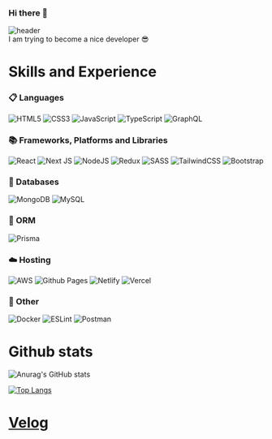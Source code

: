 ### Hi there 👋
![header](https://capsule-render.vercel.app/api?type=waving&color=gradient&height=300&section=header&text=Ki%20Nam%20Hoo&fontSize=100)   
I am trying to become a nice developer 😎

# Skills and Experience
### 📋 Languages  
![HTML5](https://img.shields.io/badge/html5-%23E34F26.svg?style=flet&logo=html5&logoColor=white) ![CSS3](https://img.shields.io/badge/css3-%231572B6.svg?style=flet&logo=css3&logoColor=white) ![JavaScript](https://img.shields.io/badge/javascript-%23323330.svg?style=flet&logo=javascript&logoColor=%23F7DF1E) ![TypeScript](https://img.shields.io/badge/typescript-%23007ACC.svg?style=flet&logo=typescript&logoColor=white) ![GraphQL](https://img.shields.io/badge/-GraphQL-E10098?style=flet&logo=graphql&logoColor=white)

### 📚 Frameworks, Platforms and Libraries
![React](https://img.shields.io/badge/react-%2320232a.svg?style=flet&logo=react&logoColor=%2361DAFB) ![Next JS](https://img.shields.io/badge/Next-black?style=flet&logo=next.js&logoColor=white) ![NodeJS](https://img.shields.io/badge/node.js-6DA55F?style=flet&logo=node.js&logoColor=white) ![Redux](https://img.shields.io/badge/redux-%23593d88.svg?style=flete&logo=redux&logoColor=white) ![SASS](https://img.shields.io/badge/SASS-hotpink.svg?style=flete&logo=SASS&logoColor=white) ![TailwindCSS](https://img.shields.io/badge/tailwindcss-%2338B2AC.svg?style=flet&logo=tailwind-css&logoColor=white) ![Bootstrap](https://img.shields.io/badge/bootstrap-%238511FA.svg?style=flet&logo=bootstrap&logoColor=white) 

### 💾 Databases
![MongoDB](https://img.shields.io/badge/MongoDB-%234ea94b.svg?style=flet&logo=mongodb&logoColor=white) ![MySQL](https://img.shields.io/badge/mysql-%2300f.svg?style=flet&logo=mysql&logoColor=white)

### 🎋 ORM
![Prisma](https://img.shields.io/badge/Prisma-3982CE?style=flet&logo=Prisma&logoColor=white)

### ☁️ Hosting
![AWS](https://img.shields.io/badge/AWS-%23FF9900.svg?style=flete&logo=amazon-aws&logoColor=white) ![Github Pages](https://img.shields.io/badge/github%20pages-121013?style=flete&logo=github&logoColor=white) ![Netlify](https://img.shields.io/badge/netlify-%23000000.svg?style=flet&logo=netlify&logoColor=#00C7B7) ![Vercel](https://img.shields.io/badge/vercel-%23000000.svg?style=flet&logo=vercel&logoColor=white)

### 🥅 Other
![Docker](https://img.shields.io/badge/docker-%230db7ed.svg?style=flete&logo=docker&logoColor=white) ![ESLint](https://img.shields.io/badge/ESLint-4B3263?style=flet&logo=eslint&logoColor=white) ![Postman](https://img.shields.io/badge/Postman-FF6C37?style=flet&logo=postman&logoColor=white)


# Github stats
![Anurag's GitHub stats](https://github-readme-stats.vercel.app/api?username=skagn4929&show_icons=true&theme=radical)

[![Top Langs](https://github-readme-stats.vercel.app/api/top-langs/?username=skagn4929&layout=compact)](https://github.com/skagn4929/github-readme-stats)

# [Velog](https://velog.io/@kitree)
